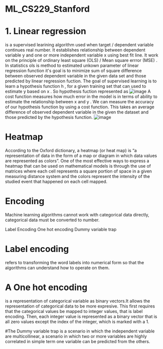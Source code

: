 # ML_CS229_Stanford
# 1. Linear regression 
is a supervised learining algorithm used when target / dependent variable continues real number. It establishes relationship between dependent variable  y  and one or more independent variable  x  using best fit line.
 It work on the principle of ordinary least square  (OLS)  / Mean square errror  (MSE) . In statistics ols is method to estimated unkown parameter of linear regression function
 it's goal is to minimize sum of square difference between observed dependent variable in the given data set and those predicted by linear regression fuction.
 The goal of supervised learning is to learn a hypothesis function  h , for a given training set that can used to estimate  y  based on  x . So hypothesis fuction represented as
![image](https://user-images.githubusercontent.com/43907156/164890656-f473a40b-f0c4-4830-a969-a214b0b81ed8.png)
A cost function measures how much error in the model is in terms of ability to estimate the relationship between  x  and  y . We can measure the accuracy of our hypothesis function by using a cost function. This takes an average difference of observed dependent variable in the given the dataset and those predicted by the hypothesis function.
![image](https://user-images.githubusercontent.com/43907156/164891030-09b94e5d-2d33-433d-bacf-85c006255afe.png)

# Heatmap
According to the Oxford dictionary, a heatmap (or heat map) is “a representation of data in the form of a map or diagram in which data values are represented as colors”. One of the most effective ways to express a heatmap that can be used on mathematical models is through the use of matrices where each cell represents a square portion of space in a given measuring distance system and the colors represent the intensity of the studied event that happened on each cell mapped.

# Encoding
Machine learning algorithms cannot work with categorical data directly, categorical data must be converted to number.

Label Encoding
One hot encoding
Dummy variable trap

# Label encoding
refers to transforming the word labels into numerical form so that the algorithms can understand how to operate on them.

# A One hot encoding
is a representation of categorical variable as binary vectors.It allows the representation of categorical data to be more expresive. This first requires that the categorical values be mapped to integer values, that is label encoding. Then, each integer value is represented as a binary vector that is all zero values except the index of the integer, which is marked with a 1.

#The Dummy variable trap
is a scenario in which the independent variable are multicollinear, a scenario in which two or more variables are highly correlated in simple term one variable can be predicted from the others.



